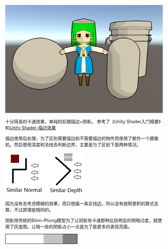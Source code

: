 ![](SimpleCartoon.png)

十分简易的卡通效果，单纯的后期描边+阴影。
参考了《Unity Shader入门精要》和[Unity Shader-描边效果](https://blog.csdn.net/puppet_master/article/details/54000951)

描边使用后处理，为了区别需要描边和不需要描边的物件而使用了额外一个摄像机。然后使用深度和法线去判断边界，主要是为了区别下面两种情况。

![](simpleCartoon01.jpg)

因为没有去考虑模糊的效果，而只想画一条实线边，所以没有按照卷积的算式去算，不过原理是相同的。

阴影用传统的Bilnn-Phong模型为了让阴影有卡通那种比较明显的明暗过度，就使用了灰度图。让暗一些的阴影占小一点是为了能更多的表现亮面。

![](simpleCartoon02.jpg)
